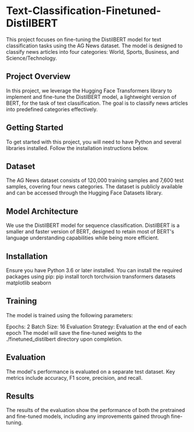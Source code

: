 # Text-Classification-Finetuned-DistilBERT

This project focuses on fine-tuning the DistilBERT model for text classification tasks using the AG News dataset. 
The model is designed to classify news articles into four categories: World, Sports, Business, and Science/Technology.

## Project Overview

In this project, we leverage the Hugging Face Transformers library to implement and fine-tune the DistilBERT model, a lightweight version of BERT, for the task of text classification. The goal is to classify news articles into predefined categories effectively.

## Getting Started

To get started with this project, you will need to have Python and several libraries installed. Follow the installation instructions below.

## Dataset

The AG News dataset consists of 120,000 training samples and 7,600 test samples, covering four news categories. The dataset is publicly available and can be accessed through the Hugging Face Datasets library.

## Model Architecture

We use the DistilBERT model for sequence classification. DistilBERT is a smaller and faster version of BERT, designed to retain most of BERT's language understanding capabilities while being more efficient.

## Installation

Ensure you have Python 3.6 or later installed. You can install the required packages using pip:
pip install torch torchvision transformers datasets matplotlib seaborn

## Training

The model is trained using the following parameters:

Epochs: 2
Batch Size: 16
Evaluation Strategy: Evaluation at the end of each epoch
The model will save the fine-tuned weights to the ./finetuned_distilbert directory upon completion.

## Evaluation

The model's performance is evaluated on a separate test dataset. Key metrics include accuracy, F1 score, precision, and recall.

## Results

The results of the evaluation show the performance of both the pretrained and fine-tuned models, including any improvements gained through fine-tuning.
